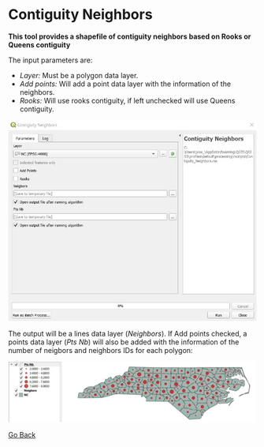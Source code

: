 # Contiguity Neighbors

**This tool provides a shapefile of contiguity neighbors based on Rooks or Queens contiguity** 

The input parameters are:  
* *Layer:* Must be a polygon data layer.  
* *Add points:* Will add a point data layer with the information of the neighbors.  
* *Rooks:* Will use rooks contiguity, if left unchecked will use Queens contiguity.  

<img src="Images/CN_01.jpg" alt="Img01"/>

The output will be a lines data layer (*Neighbors*). If Add points checked, a points data layer (*Pts Nb*) will also be added with the information of the number of neigbors and neighbors IDs for each polygon:  
  
<img src="Images/CN_02.jpg" alt="Img02"/>

[Go Back](../../Readme.md)
